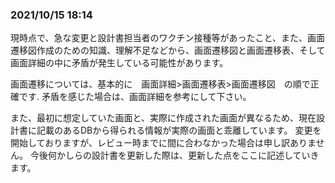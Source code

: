 ### 2021/10/15 18:14
現時点で、急な変更と設計書担当者のワクチン接種等があったこと、また、画面遷移図作成のための知識、理解不足などから、画面遷移図と画面遷移表、そして画面詳細の中に矛盾が発生している可能性があります。

画面遷移については、基本的に　画面詳細>画面遷移表>画面遷移図　の順で正確です.
矛盾を感じた場合は、画面詳細を参考にして下さい。

また、最初に想定していた画面と、実際に作成された画面が異なるため、現在設計書に記載のあるDBから得られる情報が実際の画面と乖離しています。
変更を開始しておりますが、レビュー時までに間に合わなかった場合は申し訳ありません。
今後何かしらの設計書を更新した際は、更新した点をここに記述していきます。


